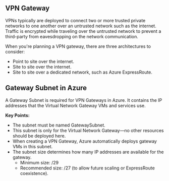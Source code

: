 ## VPN Gateway

VPNs typically are deployed to connect two or more trusted private networks to one another over an untrusted network such as the internet. Traffic is encrypted while traveling over the untrusted network to prevent a third-party from eavesdropping on the network communication.

When you're planning a VPN gateway, there are three architectures to consider:

- Point to site over the internet.
- Site to site over the internet.
- Site to site over a dedicated network, such as Azure ExpressRoute.

## Gateway Subnet in Azure

A Gateway Subnet is required for VPN Gateways in Azure. It contains the IP addresses that the Virtual Network Gateway VMs and services use.

**Key Points:**

- The subnet must be named GatewaySubnet.
- This subnet is only for the Virtual Network Gateway—no other resources should be deployed here.
- When creating a VPN Gateway, Azure automatically deploys gateway VMs in this subnet.
- The subnet size determines how many IP addresses are available for the gateway.
  - Minimum size: /29
  - Recommended size: /27 (to allow future scaling or ExpressRoute coexistence).

